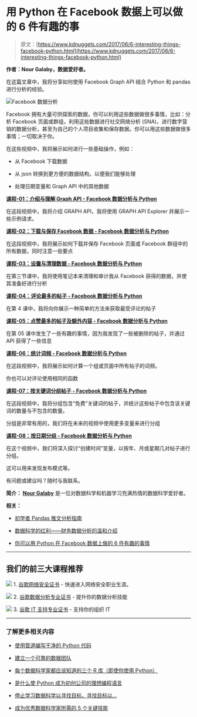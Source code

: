 # 用 Python 在 Facebook 数据上可以做的 6 件有趣的事

> 原文：[https://www.kdnuggets.com/2017/06/6-interesting-things-facebook-python.html](https://www.kdnuggets.com/2017/06/6-interesting-things-facebook-python.html)

**作者：Nour Galaby，数据爱好者。**

在这篇文章中，我将分享如何使用 Facebook Graph API 结合 Python 和 pandas 进行分析的经验。

![Facebook 数据分析](../Images/4fd395118870eff9654debebdf1a0b08.png)

Facebook 拥有大量可供探索的数据，你可以利用这些数据做很多事情，比如：分析 Facebook 页面或群组，利用这些数据进行社交网络分析 (SNA)，进行数字营销的数据分析，甚至为自己的个人项目收集和保存数据。你可以用这些数据做很多事情；一切取决于你。

在这些视频中，我将展示如何进行一些基础操作，例如：

+   从 Facebook 下载数据

+   从 json 转换到更方便的数据结构，以便我们能够处理

+   处理日期变量和 Graph API 中的其他数据

[**课程-01：介绍与理解 Graph API - Facebook 数据分析与 Python**](https://youtu.be/LmhjVT9gIwk)

在这段视频中，我将介绍 GRAPH API，我将使用 GRAPH API Explorer 并展示一些示例请求。

[**课程-02：下载与保存 Facebook 数据 - Facebook 数据分析与 Python**](https://youtu.be/0RcgBgBOiMI)

在这段视频中，我将展示如何下载并保存 Facebook 页面或 Facebook 群组中的所有数据，同时注意一些要点

[**课程-03：设置与清理数据 - Facebook 数据分析与 Python**](https://youtu.be/3KgkGpwEaN4)

在第三节课中，我将使用笔记本来清理和审计我从 Facebook 获得的数据，并使其准备好进行分析

[**课程-04：评论最多的帖子 - Facebook 数据分析与 Python**](https://youtu.be/QVPxMbIOG60)

在第 4 课中，我将向你展示一种简单的方法来获取最受评论的帖子

[**课程-05：点赞最多的帖子及额外内容 - Facebook 数据分析与 Python**](https://youtu.be/5E3j35jJ33s)

在第 05 课中发生了一些有趣的事情，因为我发现了一些被删除的帖子，并通过 API 获得了一些信息

[**课程-06：统计词频 - Facebook 数据分析与 Python**](https://youtu.be/qcc64-XAMqE)

在这段视频中，我将展示如何计算一个组或页面中所有帖子的词频。

你也可以对评论使用相同的函数

[**课程-07：按关键词分组帖子 - Facebook 数据分析与 Python**](https://youtu.be/9zQU2Z9saWU)

在这段视频中，我将分组包含“免费”关键词的帖子，并统计这些帖子中包含该关键词的数量与不包含的数量。

分组是非常有用的，我们将在未来的视频中使用更多变量来进行分组

[**课程-08：按日期分组 - Facebook 数据分析与 Python**](https://youtu.be/qgTDJLRX5nM)

在这个视频中，我们将深入探讨“创建时间”变量，以按年、月或星期几对帖子进行分组。

这可以用来发现发布模式等。

有问题或建议吗？随时与我联系。

**简介： [Nour Galaby](https://www.linkedin.com/in/nourgalaby/)** 是一位对数据科学和机器学习充满热情的数据科学爱好者。

**相关：**

+   [初学者 Pandas 推文分析指南](/2017/03/beginners-guide-tweet-analytics-pandas.html)

+   [数据科学的红利——财务数据分析的温和介绍](/2017/04/data-science-dividends-intro-financial-data-analysis.html)

+   [你可以用 Python 在 Facebook 数据上做的 6 件有趣的事情](/2016/11/top-facebook-groups-big-data-science-machine-learning.html)

* * *

## 我们的前三大课程推荐

![](../Images/0244c01ba9267c002ef39d4907e0b8fb.png) 1\. [谷歌网络安全证书](https://www.kdnuggets.com/google-cybersecurity) - 快速进入网络安全职业生涯。

![](../Images/e225c49c3c91745821c8c0368bf04711.png) 2\. [谷歌数据分析专业证书](https://www.kdnuggets.com/google-data-analytics) - 提升你的数据分析技能

![](../Images/0244c01ba9267c002ef39d4907e0b8fb.png) 3\. [谷歌 IT 支持专业证书](https://www.kdnuggets.com/google-itsupport) - 支持你的组织 IT

* * *

### 了解更多相关内容

+   [使用管道编写干净的 Python 代码](https://www.kdnuggets.com/2021/12/write-clean-python-code-pipes.html)

+   [建立一个可靠的数据团队](https://www.kdnuggets.com/2021/12/build-solid-data-team.html)

+   [每个数据科学家都应该知道的三个 R 库（即使你使用 Python）](https://www.kdnuggets.com/2021/12/three-r-libraries-every-data-scientist-know-even-python.html)

+   [是什么使 Python 成为初创公司的理想编程语言](https://www.kdnuggets.com/2021/12/makes-python-ideal-programming-language-startups.html)

+   [停止学习数据科学以寻找目标，寻找目标以…](https://www.kdnuggets.com/2021/12/stop-learning-data-science-find-purpose.html)

+   [成为优秀数据科学家所需的 5 个关键技能](https://www.kdnuggets.com/2021/12/5-key-skills-needed-become-great-data-scientist.html)
